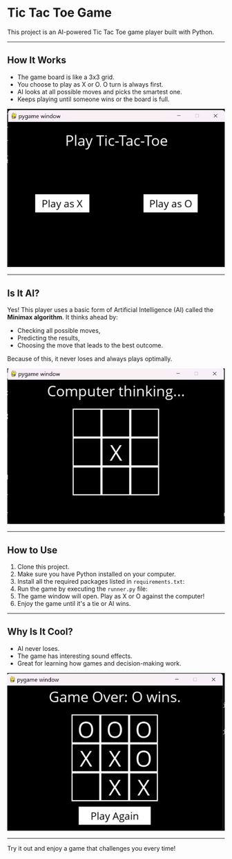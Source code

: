 # Tic Tac Toe Game

This project is an AI-powered Tic Tac Toe game player built with Python.

---

## How It Works

- The game board is like a 3x3 grid.
- You choose to play as X or O. O turn is always first.
- AI looks at all possible moves and picks the smartest one.
- Keeps playing until someone wins or the board is full.

![Start of Game](screenshots/start_screen.png)

---

## Is It AI?

Yes! This player uses a basic form of Artificial Intelligence (AI) called the **Minimax algorithm**. It thinks ahead by:

- Checking all possible moves,
- Predicting the results,
- Choosing the move that leads to the best outcome.

Because of this, it never loses and always plays optimally.

![AI in Action](screenshots/computer_turn.png)

---

## How to Use

1. Clone this project.
2. Make sure you have Python installed on your computer.
3. Install all the required packages listed in `requirements.txt`:
4. Run the game by executing the `runner.py` file:
5. The game window will open. Play as X or O against the computer!
6. Enjoy the game until it's a tie or AI wins.

---

## Why Is It Cool?

- AI never loses.
- The game has interesting sound effects.
- Great for learning how games and decision-making work.

![Game Over - AI Wins](screenshots/game_over.png)

---

Try it out and enjoy a game that challenges you every time!
